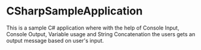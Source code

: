 # CSharpSampleApplication
This is a sample C# application where with the help of Console Input, Console Output, Variable usage and String Concatenation the users gets an output message based on user's input.

